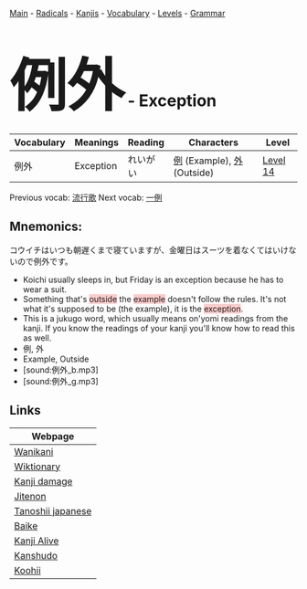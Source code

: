 <style> bigfont {font-size: 100px}</style>
[Main](../README.md) -
[Radicals](../radicals.md) -
[Kanjis](../kanjis.md) -
[Vocabulary](../vocabulary.md) -
[Levels](../levels.md) -
[Grammar](../grammar.md)
# <bigfont> 例外</bigfont> - Exception 

| Vocabulary | Meanings | Reading | Characters | Level |
| --- | --- | --- | --- | --- |
| 例外 | Exception | れいがい |  [例](../kanjis/例.md) (Example), [外](../kanjis/外.md) (Outside) | [Level 14](../levels/wk_level14.md) |

Previous vocab: [流行歌](流行歌.md) Next vocab: [一例](一例.md) 

## Mnemonics:
コウイチはいつも朝遅くまで寝ていますが、金曜日はスーツを着なくてはいけないので例外です。
* Koichi usually sleeps in, but Friday is an exception because he has to wear a suit.
* Something that's <span style="background-color:#ffcccb"> outside</span> the <span style="background-color:#ffcccb"> example</span> doesn't follow the rules. It's not what it's supposed to be (the example), it is the <span style="background-color:#ffcccb"> exception</span>.
* This is a jukugo word, which usually means on'yomi readings from the kanji. If you know the readings of your kanji you'll know how to read this as well.
* 例, 外
* Example, Outside
* [sound:例外_b.mp3]
* [sound:例外_g.mp3]


## Links 

| Webpage |
| --- |
| [Wanikani          ](https://www.wanikani.com/kanji/例外) |
| [Wiktionary        ](https://en.wiktionary.org/wiki/例外) |
| [Kanji damage      ](http://www.kanjidamage.com/kanji/search?utf8=✓&q=例外) |
| [Jitenon           ](https://jitenon.com/kanji/例外) |
| [Tanoshii japanese ](https://www.tanoshiijapanese.com/dictionary/kanji.cfm?k=例外) |
| [Baike             ](https://baike.baidu.com/item/例外) |
| [Kanji Alive       ](https://app.kanjialive.com/例外) |
| [Kanshudo          ](https://www.kanshudo.com/searchmn?q=例外) |
| [Koohii            ](https://kanji.koohii.com/study/kanji/例外) |

